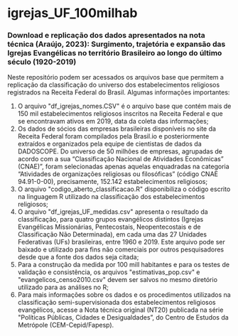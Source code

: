 # igrejas_UF_100milhab
### Download e replicação dos dados apresentados na nota técnica (Araújo, 2023): Surgimento, trajetória e expansão das Igrejas Evangélicas no território Brasileiro ao longo do último século (1920-2019)

Neste repositório podem ser acessados os arquivos base que permitem a replicação da classificação do universo dos estabelecimentos religiosos registrados na Receita Federal do Brasil. Algumas informações importantes:
  1. O arquivo "df_igrejas_nomes.CSV" é o arquivo base que contém mais de 150 mil estabelecimentos religiosos inscritos na Receita Federal e que se encontravam ativos em 2019, data da coleta das informações;
  2. Os dados de sócios das empresas brasileiras disponíveis no site da Receita Federal foram compilados pela Brasil.io e posteriormente extraídos e organizados pela equipe de cientistas de dados da DADOSCOPE. Do universo de 50 milhões de empresas, agrupadas de acordo com a sua “Classificação Nacional de Atividades Econômicas” (CNAE)”, foram selecionadas apenas aquelas enquadradas na categoria “Atividades de organizações religiosas ou filosóficas” (código CNAE 94.91-0-00), precisamente, 152.142 estabelecimentos religiosos;
  3. O arquivo "codigo_aberto_classificacao.R" disponibiliza o código escrito na linguagem R utilizado na classificação dos estabelecimentos religiosos; 
  4. O arquivo "df_igrejas_UF_medidas.csv" apresenta o resultado da classificação, para quatro grupos evangélicos distintos (Igrejas Evangélicas Missionárias, Pentecostais, Neopentecostais e de Classificação Não Determinada), em cada uma das 27 Unidades Federativas (UFs) brasileiras, entre 1960 e 2019. Este arquivo pode ser baixado e utilizado para fins não comerciais por outros pesquisadores desde que a fonte dos dados seja citada;
  5. Para a construção da medida por 100 mill habitantes e para os testes de validação e consistência, os arquivos "estimativas_pop.csv" e "evangelicos_censo2010.csv" devem ser salvos no mesmo diretório utilizado para as análises no R; 
  6. Para mais informações sobre os dados e os procedimentos utilizados na classificação semi-supervisionada dos estabelecimentos religiosos evangélicos, acesse a Nota técnica original (NT20) publicada na série "Políticas Públicas, Cidades e Desigualdades”, do Centro de Estudos da Metrópole (CEM-Cepid/Fapesp). 

 
